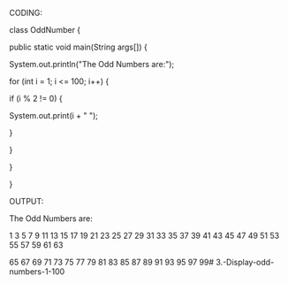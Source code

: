 CODING:

class OddNumber {

public static void main(String args[]) {

System.out.println("The Odd Numbers are:");

for (int i = 1; i <= 100; i++) {

if (i % 2 != 0) {

System.out.print(i + " ");

}

}

}

}

OUTPUT:

The Odd Numbers are:

1 3 5 7 9 11 13 15 17 19 21 23 25 27 29 31 33 35 37 39 41 43 45 47 49 51 53 55 57 59 61 63

65 67 69 71 73 75 77 79 81 83 85 87 89 91 93 95 97 99# 3.-Display-odd-numbers-1-100
